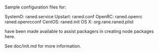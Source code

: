 Sample configuration files for:

SystemD: raned.service
Upstart: raned.conf
OpenRC:  raned.openrc
         raned.openrcconf
CentOS:  raned.init
OS X:    org.rane.raned.plist

have been made available to assist packagers in creating node packages here.

See doc/init.md for more information.
